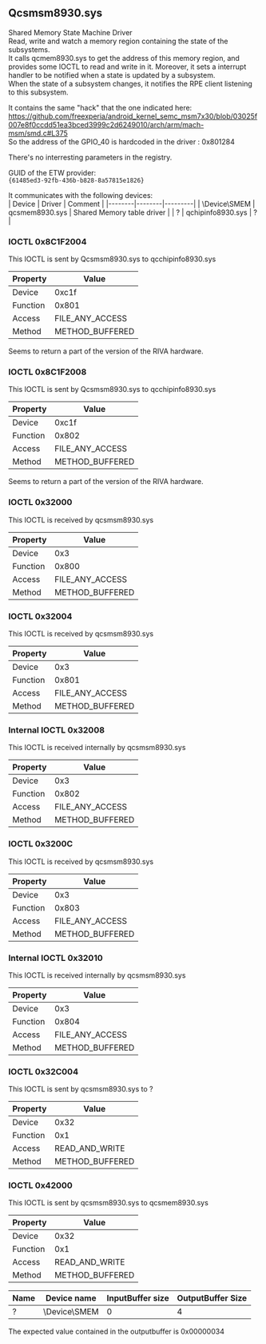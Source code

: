 ## Qcsmsm8930.sys

Shared Memory State Machine Driver  
Read, write and watch a memory region containing the state of the subsystems.  
It calls qcmem8930.sys to get the address of this memory region, and provides some IOCTL to read and write in it. Moreover, it sets a interrupt handler to be notified when a state is updated by a subsystem.  
When the state of a subsystem changes, it notifies the RPE client listening to this subsystem.  

It contains the same "hack" that the one indicated here: https://github.com/freexperia/android_kernel_semc_msm7x30/blob/03025f007e8f0ccdd51ea3bced3999c2d6249010/arch/arm/mach-msm/smd.c#L375  
So the address of the GPIO_40 is hardcoded in the driver : 0x801284  

There's no interresting parameters in the registry.  

GUID of the ETW provider:  
`{61485ed3-92fb-436b-b828-8a57815e1826}`

It communicates with the following devices:  
| Device | Driver | Comment |
|--------|--------|---------|
| \Device\SMEM | qcsmem8930.sys | Shared Memory table driver |
| ? | qchipinfo8930.sys | ? |

### IOCTL 0x8C1F2004

This IOCTL is sent by Qcsmsm8930.sys to qcchipinfo8930.sys 

| Property | Value |
|----------|-------|
| Device | 0xc1f |
| Function | 0x801 |
| Access | FILE_ANY_ACCESS |
| Method | METHOD_BUFFERED |

Seems to return a part of the version of the RIVA hardware.  

### IOCTL 0x8C1F2008

This IOCTL is sent by Qcsmsm8930.sys to qcchipinfo8930.sys 

| Property | Value |
|----------|-------|
| Device | 0xc1f |
| Function | 0x802 |
| Access | FILE_ANY_ACCESS |
| Method | METHOD_BUFFERED |

Seems to return a part of the version of the RIVA hardware.  

### IOCTL 0x32000

This IOCTL is received by qcsmsm8930.sys  

| Property | Value |
|----------|-------|
| Device | 0x3 |
| Function | 0x800 |
| Access | FILE_ANY_ACCESS |
| Method | METHOD_BUFFERED |

### IOCTL 0x32004

This IOCTL is received by qcsmsm8930.sys  

| Property | Value |
|----------|-------|
| Device | 0x3 |
| Function | 0x801 |
| Access | FILE_ANY_ACCESS |
| Method | METHOD_BUFFERED |


### Internal IOCTL 0x32008

This IOCTL is received internally by qcsmsm8930.sys  

| Property | Value |
|----------|-------|
| Device | 0x3 |
| Function | 0x802 |
| Access | FILE_ANY_ACCESS |
| Method | METHOD_BUFFERED |

### IOCTL 0x3200C

This IOCTL is received by qcsmsm8930.sys  

| Property | Value |
|----------|-------|
| Device | 0x3 |
| Function | 0x803 |
| Access | FILE_ANY_ACCESS |
| Method | METHOD_BUFFERED |

### Internal IOCTL 0x32010

This IOCTL is received internally by qcsmsm8930.sys  

| Property | Value |
|----------|-------|
| Device | 0x3 |
| Function | 0x804 |
| Access | FILE_ANY_ACCESS |
| Method | METHOD_BUFFERED |

### IOCTL 0x32C004

This IOCTL is sent by qcsmsm8930.sys to ?

| Property | Value |
|----------|-------|
| Device | 0x32 |
| Function | 0x1 |
| Access | READ_AND_WRITE |
| Method | METHOD_BUFFERED |

### IOCTL 0x42000

This IOCTL is sent by qcsmsm8930.sys to qcsmem8930.sys

| Property | Value |
|----------|-------|
| Device | 0x32 |
| Function | 0x1 |
| Access | READ_AND_WRITE |
| Method | METHOD_BUFFERED |

| Name | Device name | InputBuffer size | OutputBuffer Size |
|------|-------------|------------------|--------------------|
| ? | \Device\SMEM | 0 | 4 |

The expected value contained in the outputbuffer is 0x00000034  

